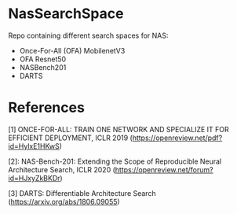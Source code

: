 # NasSearchSpace

Repo containing different search spaces for NAS:
- Once-For-All (OFA) MobilenetV3
- OFA Resnet50
- NASBench201
- DARTS

# References

[1] ONCE-FOR-ALL: TRAIN ONE NETWORK AND SPECIALIZE IT FOR EFFICIENT DEPLOYMENT, ICLR 2019 (https://openreview.net/pdf?id=HylxE1HKwS)

[2]: NAS-Bench-201: Extending the Scope of Reproducible Neural Architecture Search, ICLR 2020 (https://openreview.net/forum?id=HJxyZkBKDr)

[3] DARTS: Differentiable Architecture Search (https://arxiv.org/abs/1806.09055)
